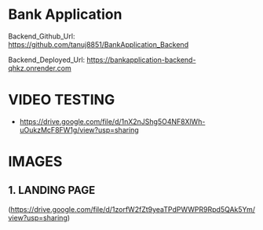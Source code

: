 
# Bank Application

Backend_Github_Url: https://github.com/tanuj8851/BankApplication_Backend

Backend_Deployed_Url: https://bankapplication-backend-qhkz.onrender.com


# VIDEO TESTING

- https://drive.google.com/file/d/1nX2nJShg5O4NF8XlWh-uOukzMcF8FW1g/view?usp=sharing


# IMAGES

## 1. LANDING PAGE
(https://drive.google.com/file/d/1zorfW2fZt9yeaTPdPWWPR9Rpd5QAk5Ym/view?usp=sharing)

